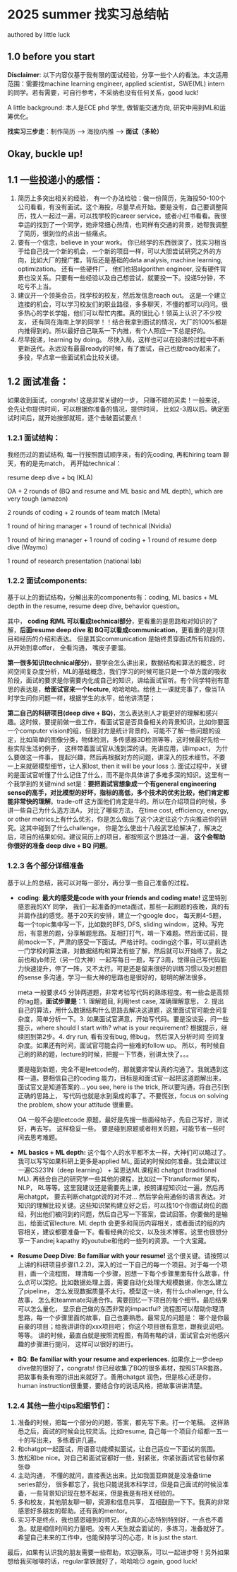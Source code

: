 # 2025 summer 找实习总结帖

authored by little luck

## 1.0 before you start

**Disclaimer**: 以下内容仅基于我有限的面试经验，分享一些个人的看法。本文适用范围：需要找machine learning engineer, applied scientist，SWE(ML) intern 的同学。若有需要，可自行参考，不采纳也没有任何关系，good luck! 

A little background: 本人是ECE phd 学生, 做智能交通方向, 研究中用到ML和运筹优化。

**找实习三步走**：制作简历 —> 海投/内推 —> **面试（多轮）**

## Okay, buckle up!
## **1.1 一些投递小的感悟：**

1. 简历上多突出相关的经验， 有一个办法检验：做一份简历，先海投50-100个公司看看，有没有面试。这个海投，尽量早点开始。要是没有，自己要调整简历，找人一起过一遍，可以找学校的career service，或者小红书看看。我很幸运的找到了一个同学，她非常细心热情，也同样有交通的背景，她帮我调整了简历，很到位的点出一些痛点。
2. 要有一个信念，believe in your work。 你已经学的东西很深了，找实习相当于给自己找一个新的机会，一个新的项目一样，可以大胆尝试研究之外的方向，比如大厂的搜广推，背后还是基础的data analysis, machine learning, optimization。 还有一些硬件厂， 他们也招algorithm engineer, 没有硬件背景也没关系。只要有一些经验以及自己想尝试，就要投一下。投递5分钟，不吃亏不上当。
3. 建议开一个领英会员，找学校的校友，然后发信息reach out。 这是一个建立连接的机会，可以学习校友们的职业路径，多多聊天，不懂的都可以问问。很多热心的学长学姐，他们可以帮忙内推。真的很比心！领英上认识了不少校友， 还有同在海南上学的同学！！结合我拿到面试的情况，大厂的100%都是内推得到的。所以最好自己联系一下内推，有个人照应一下总是好的。
4. 尽早投递，learning by doing。 尽快入局，这样也可以在投递的过程中不断更新迭代。永远没有最最ready的时候，有了面试，自己也就ready起来了。多投，早点拿一些面试机会比较关键。

## **1.2 面试准备**：

如果收到面试，congrats! 这是非常关键的一步， 只赚不赔的买卖！一般来说，会先让你提供时间，可以根据你准备的情况，提供时间， 比如2-3周以后。确定面试时间后，就开始按部就班，逐个击破面试要点！

### **1.2.1 面试结构：**

我经历过的面试结构, 每一行按照面试顺序来，有的先coding, 再和hiring team 聊天，有的是先match， 再开始technical：

resume deep dive + bq (KLA)

OA + 2 rounds of (BQ and resume and ML basic and ML depth), which are very tough (amazon)

2 rounds of coding + 2 rounds of team match (Meta)

1 round of hiring manager + 1 round of technical (Nvidia)

1 round of hiring manager + 1 round of coding + 1 round of resume deep dive (Waymo)

1 round of research presentation (national lab)

### **1.2.2  面试components:**

基于以上的面试结构，分解出来的components有：coding, ML basics + ML depth in the resume, resume deep dive, behavior question。

其中， **coding 和ML 可以看成technical部分**，更看重的是思路和对知识的了解，**后面resume deep dive 和 BQ可以看成communication**，更看重的是对项目和经历的介绍和表达。 但是其实communication 是始终贯穿面试所有阶段的，从开始到拿offer， 全看沟通， 嘴皮子要溜。

**第一很多知识(technical部分**)，要学会怎么讲出来，数据结构和算法的概念，时间空间复杂度分析，ML的基础概念，我们学习的时候可能只是一个单方面的吸收阶段，面试的要求是你需要内化成自己的知识，讲给面试官听。有个同学特别有意思的表达是，**给面试官来一个lecture**, 哈哈哈哈。给他上一课就完事了，像当TA时学生问你问题一样，根据学生的水平，给他讲清楚；

**第二自己的科研项目(deep dive + BQ)**，怎么表达别人才能更好的理解和感兴趣。这时候，要提前做一些工作，看面试官是否具备相关的背景知识，比如你要面一个computer vision的组，但是对方是统计背景的，可能不了解一些问题的设定，比如简单的图像分类，物体检测，多传感器3D检测等等，这时候最好先给一些实际生活的例子， 这样带着面试官从浅到深的讲。先讲应用，讲impact， 为什么要做这一件事， 提起兴趣，然后再根据对方的问题，讲深入的技术细节。不要一上来就砸模型细节，让人家lost, then it will be your loss :). 面试过程中，关键的是面试官听懂了什么记住了什么，而不是你具体讲了多难多深的知识。这里有一个我学到的关键mind set是：**要把面试官想象成一个有general engineering sense的高手，对比模型的好坏，指标的高低，多个技术的优劣比较，他们肯定都能非常快的理解**。trade-off 这方面他们肯定是牛的。所以在介绍项目的时候，多讲一些自己为什么选方法A， 对比了哪些方法， 在time cost, efficiency, energy, or other metrics上有什么优劣，你是怎么做出了这个决定往这个方向推进你的研究。这其中碰到了什么challenge， 你是怎么使出十八般武艺给解决了，解决之后，项目的结果如何。建议简历上的项目，都按照这个思路过一遍， **这个会帮助你很好的准备 deep dive + BQ 问题**。

### **1.2.3 各个部分详细准备**

基于以上的总结，我可以对每一部分，再分享一些自己准备的过程。

- **coding**: **最大的感受是code with your friends and coding mate!** 这里特别感恩我的XY 同学， 我们一起准备的meta面试，那些一起刷题的夜晚，真的有并肩作战的感觉。基于20天的安排，建立一个google doc， 每天刷4-5题，每一个topic集中写一下，比如数的BFS, DFS, sliding window，这种。写完后，有意思的题，分享解题思路。互相打打气，啃一下难题。然后面试前，提前mock一下，严肃的感受一下面试。严格计时。coding这个事，可以提前选一门学校的算法课，对数据结构和算法有些了解，然后就可以开始练了。我之前也和yb师兄（另一位大神）一起写每日一题，写了3周，觉得自己写代码能力快速提升，停了一阵，又不太行。可是还是留来很好的训练习惯以及对题目的sense 多沟通，学习一些大神的思路也是很好的，聪明的解法很多。
    
    meta 一般要求45 分钟两道题，非常考验写代码的熟练程度。有一些会是高频的tag题，**面试步骤是**：1. 理解题目, 利用test case, 准确理解意思， 2. 提出自己的算法，用什么数据结构什么思路去解决这道题，这里面试官可能会问复杂度，简单分析一下。3. 如果面试官满意，开始写代码。要是没谈妥，问一些提示，where should I start with? what is your requirement? 根据提示，继续回到第2步。4. dry run, 看有没有bug, 修bug， 然后深入分析时间 空间复杂度。如果还有时间，面试官可能会问一些难的follow up。 所以，有时候自己刷的熟的题，lecture的时候，把握一下节奏，别讲太快了。。。
    
    要是碰到新题，完全不是leetcode的，那就要非常认真的沟通了。我就遇到这样一道。要相信自己的coding 能力，目标是和面试官一起把这道题解出来，面试官又是知道答案的… you see, here is the trick, 所以要沟通，将自己引到正确的思路上， 写代码也就是水到渠成的事了。不要慌张，focus on solving the problem, show your attitude 很重要。
    
    OA 一般不会是leetcode 原题，最好是先搜一些面经帖子，先自己写好，测试好，再去写。 这样稳妥一些。 要是碰到原题或者相关的题，可能节省一些时间去思考难题。
    
- **ML basics + ML depth:** 这个每个人的水平都不太一样，大神们可以略过了。我可以写写如果科研上更多是applied ML, 面试的时候如何准备。我会建议过一遍CS231N（deep learning） + 吴恩达ML课程和 chatgpt (traditional ML). 再结合自己的研究学一些其他的课程，比如过一下transformer 架构， NLP， RL等等。这里我建议还是需要先上课，按照课程知识过一遍，然后再用chatgpt， 要去判断chatgpt说的对不对… 然后学会用通俗的语言表达。对知识的理解比较关键。这些知识架构建立好之后，可以找10个你面试岗位的面经，列出他们被问到的问题，然后自己写一下答案，尝试回答。你要做的是输出，给面试官lecture. ML depth 会更多和简历内容相关，或者面试的组的内容相关，建议都要准备一下。看看经典的论文，以及技术博客。这里也很想分享一下andrej kapathy 的youtube和他的一些列的资源。一个大宝藏。
- **Resume Deep Dive**: **Be familiar with your resume!** 这个很关键。请按照以上讲的科研项目步骤(1.2.2)，深入的过一下自己的每一个项目。对于每一个项目，画一个流程图， 理清每一个步骤，回想一下每个步骤里面有什么故事，什么点可以深挖。比如数据处理上面，需要自动化处理大规模数据，你怎么建立了pipeline， 怎么发现数据质量不太行。模型这一块，有什么challenge, 什么故事， 怎么和teammate沟通合作。需要回忆一下项目的每个细节。最后结果可以怎么量化， 显示自己做的东西非常的impactful?  流程图可以帮助你理清思路，每一个步骤里面的故事，自己也要熟悉。最常见的问题是： 哪个是你最自豪的项目；给我讲讲你的xxx项目吧； 你这个项目很有意思，跟我说说吧。等等。 讲的时候，最直白就是按照流程图，有简有略的讲，面试官会对他感兴趣的步骤进行提问， 这样可以很好的进行。
- **BQ**: **Be familiar with your resume and experiences.** 如果你上一步deep dive做的很好了，congrats! 你已经收集了BQ的很多素材，按照STAR套路， 把故事有条有理的讲出来就好了。善用chatgpt 润色，但是核心还是你，human instruction很重要，要结合你的说话风格，把故事讲讲清楚。

### **1.2.4 其他一些小tips和细节们：**

1. 准备的时候，把每一个部分的问题，答案，都先写下来。打一个笔稿。 这样熟悉之后，面试的时候会比较灵活。比如resume, 自己每一个项目介绍都一五一十的写出来， 多练着讲几遍。
2. 和chatgpt一起面试，用语音功能模拟面试，让自己适应一下面试的氛围。
3. 放松和be nice。对自己和面试官都好一些，别紧张，你紧张面试官也替你紧张😅
4. 主动沟通， 不懂的就问，直接表达出来。比如我面亚麻就是没准备time series部分， 很多都忘了，我也只能说我本科学过，但是自己面试的时候没准备，一些背景知识现在想不起来，但是我是有相关经验的。
5. 多和校友，其他朋友聊一聊，资源和信息共享， 互相鼓励一下下。我真的非常感恩好多朋友的帮助。还有我的mentor。
6. 实习不是终点，我也感恩碰到的师兄， 他真的心态特别特别好，一点也不着急。就是相信时间的力量吧。没有人天生就会面试的，多练习，准备就好了。希望自己未来的工作中，也能保持学习的心态，It is just the start. 

最后，如果有认识我的朋友需要一些帮助，欢迎联系，可以一起进步呀！另外如果想给我买咖啡的话，regular拿铁就好了，哈哈哈😏 again, good luck!